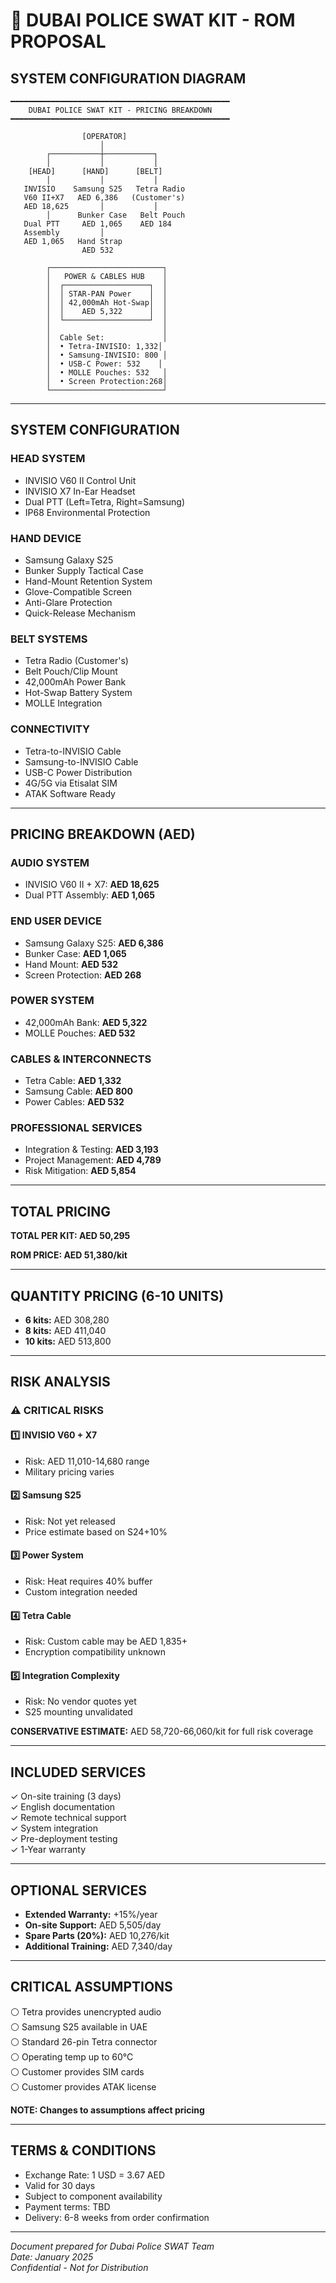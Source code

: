# 🎯 DUBAI POLICE SWAT KIT - ROM PROPOSAL

## SYSTEM CONFIGURATION DIAGRAM

```
━━━━━━━━━━━━━━━━━━━━━━━━━━━━━━━━━━━━━━━━━━━━━━━━━
    DUBAI POLICE SWAT KIT - PRICING BREAKDOWN
━━━━━━━━━━━━━━━━━━━━━━━━━━━━━━━━━━━━━━━━━━━━━━━━━

                [OPERATOR]
                    │
        ┌───────────┼───────────┐
        │           │           │
    [HEAD]      [HAND]      [BELT]
        │           │           │
   INVISIO    Samsung S25   Tetra Radio
   V60 II+X7   AED 6,386   (Customer's)
   AED 18,625       │           │
        │      Bunker Case   Belt Pouch
   Dual PTT     AED 1,065    AED 184
   Assembly         │
   AED 1,065   Hand Strap
                AED 532

        ┌─────────────────────────┐
        │   POWER & CABLES HUB    │
        │  ┌───────────────────┐  │
        │  │ STAR-PAN Power    │  │
        │  │ 42,000mAh Hot-Swap│  │
        │  │    AED 5,322      │  │
        │  └───────────────────┘  │
        │                         │
        │  Cable Set:             │
        │  • Tetra-INVISIO: 1,332│
        │  • Samsung-INVISIO: 800 │
        │  • USB-C Power: 532    │
        │  • MOLLE Pouches: 532   │
        │  • Screen Protection:268│
        └─────────────────────────┘
```

---

## SYSTEM CONFIGURATION

### HEAD SYSTEM
- INVISIO V60 II Control Unit
- INVISIO X7 In-Ear Headset
- Dual PTT (Left=Tetra, Right=Samsung)
- IP68 Environmental Protection

### HAND DEVICE
- Samsung Galaxy S25
- Bunker Supply Tactical Case
- Hand-Mount Retention System
- Glove-Compatible Screen
- Anti-Glare Protection
- Quick-Release Mechanism

### BELT SYSTEMS
- Tetra Radio (Customer's)
- Belt Pouch/Clip Mount
- 42,000mAh Power Bank
- Hot-Swap Battery System
- MOLLE Integration

### CONNECTIVITY
- Tetra-to-INVISIO Cable
- Samsung-to-INVISIO Cable
- USB-C Power Distribution
- 4G/5G via Etisalat SIM
- ATAK Software Ready

---

## PRICING BREAKDOWN (AED)

### AUDIO SYSTEM
- INVISIO V60 II + X7: **AED 18,625**
- Dual PTT Assembly: **AED 1,065**

### END USER DEVICE
- Samsung Galaxy S25: **AED 6,386**
- Bunker Case: **AED 1,065**
- Hand Mount: **AED 532**
- Screen Protection: **AED 268**

### POWER SYSTEM
- 42,000mAh Bank: **AED 5,322**
- MOLLE Pouches: **AED 532**

### CABLES & INTERCONNECTS
- Tetra Cable: **AED 1,332**
- Samsung Cable: **AED 800**
- Power Cables: **AED 532**

### PROFESSIONAL SERVICES
- Integration & Testing: **AED 3,193**
- Project Management: **AED 4,789**
- Risk Mitigation: **AED 5,854**

---

## TOTAL PRICING

**TOTAL PER KIT: AED 50,295**

**ROM PRICE: AED 51,380/kit**

---

## QUANTITY PRICING (6-10 UNITS)
- **6 kits:** AED 308,280
- **8 kits:** AED 411,040
- **10 kits:** AED 513,800

---

## RISK ANALYSIS

### ⚠️ CRITICAL RISKS

#### 1️⃣ INVISIO V60 + X7
- Risk: AED 11,010-14,680 range
- Military pricing varies

#### 2️⃣ Samsung S25
- Risk: Not yet released
- Price estimate based on S24+10%

#### 3️⃣ Power System
- Risk: Heat requires 40% buffer
- Custom integration needed

#### 4️⃣ Tetra Cable
- Risk: Custom cable may be AED 1,835+
- Encryption compatibility unknown

#### 5️⃣ Integration Complexity
- Risk: No vendor quotes yet
- S25 mounting unvalidated

**CONSERVATIVE ESTIMATE:**
AED 58,720-66,060/kit for full risk coverage

---

## INCLUDED SERVICES

✓ On-site training (3 days)  
✓ English documentation  
✓ Remote technical support  
✓ System integration  
✓ Pre-deployment testing  
✓ 1-Year warranty  

---

## OPTIONAL SERVICES

- **Extended Warranty:** +15%/year
- **On-site Support:** AED 5,505/day
- **Spare Parts (20%):** AED 10,276/kit
- **Additional Training:** AED 7,340/day

---

## CRITICAL ASSUMPTIONS

⚪ Tetra provides unencrypted audio  
⚪ Samsung S25 available in UAE  
⚪ Standard 26-pin Tetra connector  
⚪ Operating temp up to 60°C  
⚪ Customer provides SIM cards  
⚪ Customer provides ATAK license  

**NOTE: Changes to assumptions affect pricing**

---

## TERMS & CONDITIONS

- Exchange Rate: 1 USD = 3.67 AED
- Valid for 30 days
- Subject to component availability
- Payment terms: TBD
- Delivery: 6-8 weeks from order confirmation

---

*Document prepared for Dubai Police SWAT Team*  
*Date: January 2025*  
*Confidential - Not for Distribution*